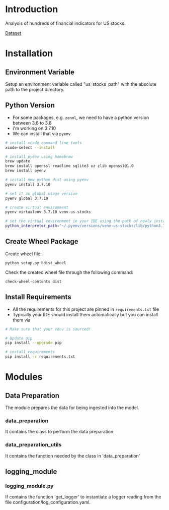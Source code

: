 # Introduction
Analysis of hundreds of financial indicators for US stocks.

[Dataset](https://www.kaggle.com/datasets/cnic92/200-financial-indicators-of-us-stocks-20142018)

# Installation

## Environment Variable
Setup an environment variable called "us_stocks_path" with the 
absolute path to the project directory.

## Python Version
- For some packages, e.g. `zenml`, we need to have a python version between 3.6 to 3.8
- i'm working on 3.7.10
- We can install that via `pyenv`
```bash
# install xcode command line tools
xcode-select --install

# install pyenv using homebrew
brew update
brew install openssl readline sqlite3 xz zlib openssl@1.0
brew install pyenv

# install new python dist using pyenv
pyenv install 3.7.10

# set it as global usage version
pyenv global 3.7.10

# create virtual environment
pyenv virtualenv 3.7.10 venv-us-stocks

# set the virtual environment in your IDE using the path of newly installed python
python_interpreter_path="~/.pyenv/versions/venv-us-stocks/lib/python3.7/bin/python"
```

## Create Wheel Package
Create wheel file:
```
python setup.py bdist_wheel
```
Check the created wheel file through the following command:
```
check-wheel-contents dist
```

## Install Requirements
- All the requirements for this project are pinned in `requirements.txt` file
- Typically your IDE should install them automatically but you can install them via
```bash
# Make sure that your venv is sourced!

# Update pip
pip install --upgrade pip

# install requirements
pip install -r requirements.txt
```

# Modules

## Data Preparation
The module prepares the data for being ingested into the model.

### data_preparation
It contains the class to perform the data preparation.

### data_preparation_utils
It contains the function needed by the class in 'data_preparation'

## logging_module

### logging_module.py
If contains the function 'get_logger' to instantiate a logger reading from 
the file configuration/log_configuration.yaml.